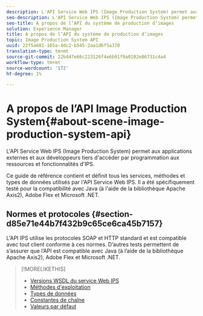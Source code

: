 ```yaml
---
description: L'API Service Web IPS (Image Production System) permet aux applications externes et aux développeurs tiers d'accéder par programmation aux ressources et fonctionnalités d'IPS.
seo-description: L'API Service Web IPS (Image Production System) permet aux applications externes et aux développeurs tiers d'accéder par programmation aux ressources et fonctionnalités d'IPS.
seo-title: A propos de l’API du système de production d’images
solution: Experience Manager
title: A propos de l’API du système de production d’images
topic: Image Production System API
uuid: 22f5a601-165a-4dc2-b545-2aa1d6f5a370
translation-type: tm+mt
source-git-commit: 22b447e66c223126f4e6b91f9a0102e86731c4a4
workflow-type: tm+mt
source-wordcount: '172'
ht-degree: 1%

---
```



# A propos de l’API Image Production System{#about-scene-image-production-system-api}

L&#39;API Service Web IPS (Image Production System) permet aux applications externes et aux développeurs tiers d&#39;accéder par programmation aux ressources et fonctionnalités d&#39;IPS.

Ce guide de référence contient et définit tous les services, méthodes et types de données utilisés par l&#39;API Service Web IPS. Il a été spécifiquement testé pour la compatibilité avec Java (à l&#39;aide de la bibliothèque Apache Axis2), Adobe Flex et Microsoft .NET.

## Normes et protocoles {#section-d85e71e44b7f432b9c65ce6ca45b7157}

L&#39;API IPS utilise les protocoles SOAP et HTTP standard et est compatible avec tout client conforme à ces normes. D’autres tests permettent de s’assurer que l’API est compatible avec Java (à l’aide de la bibliothèque Apache Axis2), Adobe Flex et Microsoft .NET.

>[!MORELIKETHIS]
>
>* [Versions WSDL du service Web IPS](c-wsdl-versions.md#concept-aff3e13f3b59486882260b5f2e962226)
>* [Méthodes d&#39;exploitation](operations/c-operations-intro/c-methods/c-methods.md)
>* [Types de données](types/c-data-types/c-data-types.md#concept-dcf2ce73ff334e22bc4c634e3a0a50a6)
>* [Constantes de chaîne](string-constants/c-string-constants/c-string-constants.md)
>* [Valeurs par défaut](faults/c-faults/c-faults.md#concept-28c5e495f39443ecab05384d8cf8ab6b)

